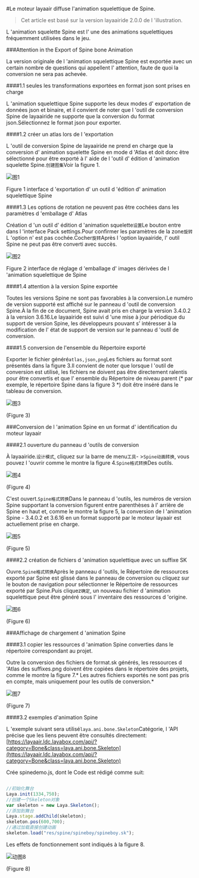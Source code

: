 #Le moteur layaair diffuse l'animation squelettique de Spine.

> Cet article est basé sur la version layaairide 2.0.0 de l 'illustration.

L 'animation squelette Spine est l' une des animations squelettiques fréquemment utilisées dans le jeu.



###Attention in the Export of Spine bone Animation

La version originale de l 'animation squelettique Spine est exportée avec un certain nombre de questions qui appellent l' attention, faute de quoi la conversion ne sera pas achevée.

####1.1 seules les transformations exportées en format json sont prises en charge

L 'animation squelettique Spine supporte les deux modes d' exportation de données json et binaire, et il convient de noter que l 'outil de conversion Spine de layaairide ne supporte que la conversion du format json.Sélectionnez le format json pour exporter.

####1.2 créer un atlas lors de l 'exportation

L 'outil de conversion Spine de layaairide ne prend en charge que la conversion d' animation squelette Spine en mode d 'Atlas et doit donc être sélectionné pour être exporté à l' aide de l 'outil d' édition d 'animation squelette Spine.`创建图集`Voir la figure 1.

![图1](img/1.png) 


Figure 1 interface d 'exportation d' un outil d 'édition d' animation squelettique Spine

####1.3 Les options de rotation ne peuvent pas être cochées dans les paramètres d 'emballage d' Atlas

Création d 'un outil d' édition d 'animation squelette`设置`Le bouton entre dans l 'interface Pack settings.Pour confirmer les paramètres de la zone`旋转`L 'option n' est pas cochée.Cocher`旋转`Après l 'option layaairide, l' outil Spine ne peut pas être converti avec succès.

![图2](img/2.png) 


Figure 2 interface de réglage d 'emballage d' images dérivées de l 'animation squelettique de Spine

####1.4 attention à la version Spine exportée

Toutes les versions Spine ne sont pas favorables à la conversion.Le numéro de version supporté est affiché sur le panneau d 'outil de conversion Spine.À la fin de ce document, Spine avait pris en charge la version 3.4.0.2 à la version 3.6.16.Le layaairide est suivi d 'une mise à jour périodique du support de version Spine, les développeurs pouvant s' intéresser à la modification de l' état de support de version sur le panneau d 'outil de conversion.

####1.5 conversion de l'ensemble du Répertoire exporté

Exporter le fichier généré`atlas,json,png`Les fichiers au format sont présentés dans la figure 3.Il convient de noter que lorsque l 'outil de conversion est utilisé, les fichiers ne doivent pas être directement ralentis pour être convertis et que l' ensemble du Répertoire de niveau parent (* par exemple, le répertoire Spine dans la figure 3 *) doit être inséré dans le tableau de conversion.

![图3](img/3.png) 


(Figure 3)



###Conversion de l 'animation Spine en un format d' identification du moteur layaair

####2.1 ouverture du panneau d 'outils de conversion

À layaairide.`设计模式`, cliquez sur la barre de menu`工具`- >`Spine动画转换`, vous pouvez l 'ouvrir comme le montre la figure 4.`Spine格式转换`Des outils.

![图4](img/4.png) 


(Figure 4)


C'est ouvert.`Spine格式转换`Dans le panneau d 'outils, les numéros de version Spine supportant la conversion figurent entre parenthèses à l' arrière de Spine en haut et, comme le montre la figure 5, la conversion de l 'animation Spine - 3.4.0.2 et 3.6.16 en un format supporté par le moteur layaair est actuellement prise en charge.

![图5](img/5.png) 


(Figure 5)




####2.2 création de fichiers d 'animation squelettique avec un suffixe SK

Ouvre.`Spine格式转换`Après le panneau d 'outils, le Répertoire de ressources exporté par Spine est glissé dans le panneau de conversion ou cliquez sur le bouton de navigation pour sélectionner le Répertoire de ressources exporté par Spine.Puis cliquez`确定`, un nouveau fichier d 'animation squelettique peut être généré sous l' inventaire des ressources d 'origine.

![图6](img/6.png) 


(Figure 6)



###Affichage de chargement d 'animation Spine

####3.1 copier les ressources d 'animation Spine converties dans le répertoire correspondant au projet.

Outre la conversion des fichiers de format.sk générés, les ressources d 'Atlas des suffixes.png doivent être copiées dans le répertoire des projets, comme le montre la figure 7.* Les autres fichiers exportés ne sont pas pris en compte, mais uniquement pour les outils de conversion.*

![图7](img/7.png) 


(Figure 7)

####3.2 exemples d'animation Spine

L 'exemple suivant sera utilisé`laya.ani.bone.Skeleton`Catégorie, l 'API précise que les liens peuvent être consultés directement:[https://layaair.ldc.layabox.com/api/?category=Bone&class=laya.ani.bone.Skeleton](https://layaair.ldc.layabox.com/api/?category=Bone&class=laya.ani.bone.Skeleton)

Crée spinedemo.js, dont le Code est rédigé comme suit:


```javascript

//初始化舞台
Laya.init(1334,750);
//创建一个Skeleton对象
var skeleton = new Laya.Skeleton();
//添加到舞台
Laya.stage.addChild(skeleton);
skeleton.pos(600,700);
//通过加载直接创建动画
skeleton.load("res/spine/spineboy/spineboy.sk");
```

Les effets de fonctionnement sont indiqués à la figure 8.

![动图8](img/8.gif) 


(Figure 8)

